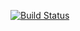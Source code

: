 [![Build Status](https://travis-ci.org/shardool/Tasks.svg?branch=dev)](https://travis-ci.org/shardool/Tasks)
